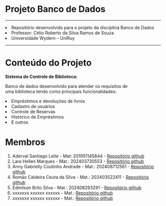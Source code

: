 # Projeto Banco de Dados
<hr>
<li>
    Repositório desenvolvido para o projeto da disciplina Banco de Dados 
</li>
<li>
    Professor:  Célio Roberto da Silva Ramos de Souza
</li>

<li>
    Universidade Wydern – UniRuy
</li>
<hr>
<h1>Conteúdo do Projeto</h1>

<strong>Sistema de Controle de Biblioteca:</strong>

<p>Banco de dados desenvolvido para atender os requisitos de <br>uma biblioteca tendo como principais funcionalidades:</p>
<li>Empréstimos e devoluções de livros</li>
<li>Cadastro de usuários</li>
<li>Controle de Reservas</li>
<li>Histórico de Empréstimos</li>
<li>E outros</li>

<h1>Membros</h1>
    <ol>
        <li>
            Aderval Santiago Leite - Mat: 201951145844 - <a href="https://github.com/adersan">Repositório github</a>
        </li>
        <li>
            Lara Hellen Marques - Mat.: 202403730553 - <a href="https://github.com/helleenlara">Repositório github</a>
        </li>
        <li>
            Anny Gabrielly Coutinho Andrade - Mat.: 202408712561 - <a href="https://github.com/annygabrielly22">Repositório github</a>
        </li>
        <li>
            Romão Caldeira Ceuta da Silva - Mat.: 202403522411 - <a href="https://github.com/Romaoceuta">Repositório github</a>
        </li>
        <li>
            Edmilson Brito Silva - Mat.: 202408293291 - <a href="https://github.com/Edbrito-85">Repositório github</a>
        </li>
        <li>
            xxxxxxx xxxxxx xxxxxx - Mat.:   <a href="https://github.com/adersan">Repositório github</a>
        </li>
        <li>
            xxxxxxx xxxxxx xxxxxx - Mat.:  <a href="https://github.com/adersan">Repositório github</a>
        </li>
     </ol>

